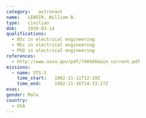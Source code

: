 ```yaml
---
category:	astronaut
name:	LENOIR, William B.
type:	civilian
dob:	1939-03-14
qualifications:
  - BSc in electrical engineering
  - MSc in electrical engineering
  - PhD in electrical engineering
references:
  - http://www.nasa.gov/pdf/740566main_current.pdf
missions:
  - name: STS-5
    time_start:   1982-11-11T12:19Z
    time_end:     1982-11-16T14:33:27Z
evas:
gender:	Male
country:
  - USA
---
```

